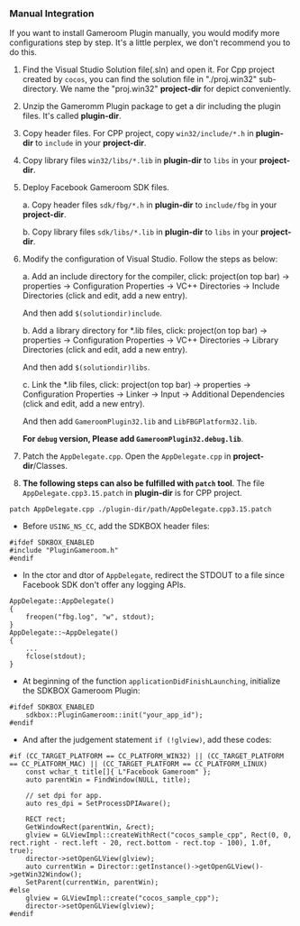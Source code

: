 ### Manual Integration

If you want to install Gameroom Plugin manually, you would modify more configurations step by step. It's a little perplex, we don't recommend you to do this.

1.  Find the Visual Studio Solution file(.sln) and open it. For Cpp project created by `cocos`, you can find the solution file in "./proj.win32" sub-directory. We name the "proj.win32" **project-dir** for depict conveniently.

2.  Unzip the Gameromm Plugin package to get a dir including the plugin files. It's called **plugin-dir**.

3.  Copy header files. For CPP project, copy `win32/include/*.h` in **plugin-dir** to `include` in your **project-dir**.

4.  Copy library files `win32/libs/*.lib` in **plugin-dir** to `libs` in your **project-dir**.

5.  Deploy Facebook Gameroom SDK files.

    a.  Copy header files `sdk/fbg/*.h` in **plugin-dir** to `include/fbg` in your **project-dir**.

    b.  Copy library files `sdk/libs/*.lib` in **plugin-dir** to `libs` in your **project-dir**.

6.  Modify the configuration of Visual Studio. Follow the steps as below:

    a.  Add an include directory for the compiler, click: project(on top bar) -> properties -> Configuration Properties -> VC++ Directories -> Include Directories (click and edit, add a new entry).

    And then add `$(solutiondir)include`.

    b.  Add a library directory for *.lib files, click: project(on top bar) -> properties -> Configuration Properties -> VC++ Directories -> Library Directories (click and edit, add a new entry).

    And then add `$(solutiondir)libs`.

    c.  Link the *.lib files, click: project(on top bar) -> properties -> Configuration Properties -> Linker -> Input -> Additional Dependencies (click and edit, add a new entry).

    And then add `GameroomPlugin32.lib` and `LibFBGPlatform32.lib`.

    **For `debug` version, Please add `GameroomPlugin32.debug.lib`**.

7.  Patch the `AppDelegate.cpp`. Open the `AppDelegate.cpp` in **project-dir**/Classes.

8.  **The following steps can also be fulfilled with `patch` tool**. The file `AppDelegate.cpp3.15.patch` in **plugin-dir** is for CPP project.

```
patch AppDelegate.cpp ./plugin-dir/path/AppDelegate.cpp3.15.patch
```

-   Before `USING_NS_CC`, add the SDKBOX header files:

```
#ifdef SDKBOX_ENABLED
#include "PluginGameroom.h"
#endif
```

-   In the ctor and dtor of `AppDelegate`, redirect the STDOUT to a file since Facebook SDK don't offer any logging APIs.

```
AppDelegate::AppDelegate()
{
    freopen("fbg.log", "w", stdout);
}
AppDelegate::~AppDelegate()
{
    ...
    fclose(stdout);
}
```

-   At beginning of the function `applicationDidFinishLaunching`, initialize the SDKBOX Gameroom Plugin:

```
#ifdef SDKBOX_ENABLED
    sdkbox::PluginGameroom::init("your_app_id");
#endif
```

-   And after the judgement statement `if (!glview)`, add these codes:

```
#if (CC_TARGET_PLATFORM == CC_PLATFORM_WIN32) || (CC_TARGET_PLATFORM == CC_PLATFORM_MAC) || (CC_TARGET_PLATFORM == CC_PLATFORM_LINUX)
    const wchar_t title[]{ L"Facebook Gameroom" };
    auto parentWin = FindWindow(NULL, title);

    // set dpi for app.
    auto res_dpi = SetProcessDPIAware();

    RECT rect;
    GetWindowRect(parentWin, &rect);
    glview = GLViewImpl::createWithRect("cocos_sample_cpp", Rect(0, 0, rect.right - rect.left - 20, rect.bottom - rect.top - 100), 1.0f, true);
    director->setOpenGLView(glview);
    auto currentWin = Director::getInstance()->getOpenGLView()->getWin32Window();
    SetParent(currentWin, parentWin);
#else
    glview = GLViewImpl::create("cocos_sample_cpp");
    director->setOpenGLView(glview);
#endif
```

